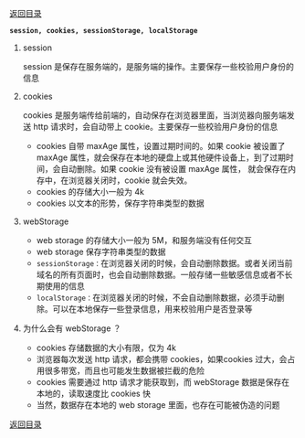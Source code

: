 [返回目录](../原生JS.md)

**` session, cookies, sessionStorage, localStorage `**
1. session

    session 是保存在服务端的，是服务端的操作。主要保存一些校验用户身份的信息

2. cookies

    cookies 是服务端传给前端的，自动保存在浏览器里面，当浏览器向服务端发送 http 请求时，会自动带上 cookie。主要保存一些校验用户身份的信息
    - cookies 自带 maxAge 属性，设置过期时间的。如果 cookie 被设置了 maxAge 属性，就会保存在本地的硬盘上或其他硬件设备上，到了过期时间，会自动删除。如果 cookie 没有被设置 maxAge 属性， 就会保存在内存中，在浏览器关闭时，cookie 就会失效。
    - cookies 的存储大小一般为 4k
    - cookies 以文本的形势，保存字符串类型的数据

3. webStorage
    - web storage 的存储大小一般为 5M，和服务端没有任何交互
    - web storage 保存字符串类型的数据
    - `sessionStorage：`在浏览器关闭的时候，会自动删除数据。或者关闭当前域名的所有页面时，也会自动删除数据。一般存储一些敏感信息或者不长期使用的信息
    - `localStorage：`在浏览器关闭的时候，不会自动删除数据，必须手动删除。可以在本地保存一些登录信息，用来校验用户是否登录等

4. 为什么会有 webStorage ？
    - cookies 存储数据的大小有限，仅为 4k
    - 浏览器每次发送 http 请求，都会携带 cookies，如果cookies 过大，会占用很多带宽，而且也可能发生数据被拦截的危险
    - cookies 需要通过 http 请求才能获取到，而 webStorage 数据是保存在本地的，读取速度比 cookies 快
    - 当然，数据存在本地的 web storage 里面，也存在可能被伪造的问题


[返回目录](../原生JS.md)
